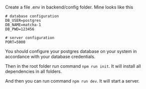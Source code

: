 Create a file .env in backend/config folder.
Mine looks like this

```
# database configuration
DB_USER=postgres
DB_NAME=matcha-1
DB_PWD=123456

# server configuration
PORT=5000
```
You should configure your postgres database on your system in accordance with your database credentials.

Then in the root folder run command `npm run init`. It will install all dependencies in all folders.

And then you can run command `npm run dev`. It will start a server.
